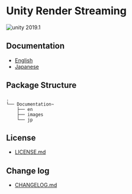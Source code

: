 # Unity Render Streaming

<img src="https://img.shields.io/badge/unity-2019.1-green.svg?style=flat-square" alt="unity 2019.1">

## Documentation

- [English](./Documentation~/en/index.md)
- [Japanese]( ./Documentation~/jp/index.md)

## Package Structure

```
.
└── Documentation~
    ├── en
    ├── images
    └── jp
```

## License

- [LICENSE.md](Packages/com.unity.template.renderstreaming/LICENSE.md)

## Change log

- [CHANGELOG.md](CHANGELOG.md)

